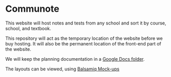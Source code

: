 Communote
==========

This website will host notes and tests from any school and sort it by course, school, and textbook.

This repository will act as the temporary location of the website before we buy hosting. It will also be the permanent location of the front-end part of the website.

We will keep the planning documentation in a [Google Docs folder](https://drive.google.com/folderview?id=0BxW61uJyyN8TeXBVX1RQQURaU0U&usp=sharing).

The layouts can be viewed, using [Balsamiq Mock-ups](http://balsamiq.com/download/)

